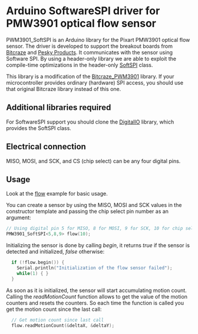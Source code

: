 # Arduino SoftwareSPI driver for PMW3901 optical flow sensor

PWM3901_SoftSPI is an Arduino library for the Pixart PMW3901 optical flow sensor. The driver
is developed to support the breakout boards from [Bitcraze](https://wiki.bitcraze.io/breakout:flow)
and [Pesky Products](https://oshpark.com/shared_projects/autoGC8x).  It
communicates with the sensor using Software SPI.  By using a header-only library we are able to 
exploit the compile-time optimizations in the header-only
[SoftSPI](https://github.com/simondlevy/DigitalIO/blob/master/src/SoftSPI.h)
class.

This library is a modification of the [Bitcraze_PWM3901](https://github.com/bitcraze/Bitcraze_PMW3901) library.
If your microcontroller provides ordinary (hardware) SPI access, you should use that original Bitcraze
library instead of this one.

## Additional libraries required

For SoftwareSPI support you should clone the [DigitalIO](https://github.com/simondlevy/DigitalIO) library, which
provides the SoftSPI class.

## Electrical connection

MISO, MOSI, and SCK, and CS (chip select) can be any four digital pins.

## Usage

Look at the [flow](examples/flow/flow.ino) example for basic usage.

You can create a sensor by using the MISO, MOSI and SCK values in the constructor template and passing the chip select pin number as an argument:

``` C++
// Using digital pin 5 for MISO, 8 for MOSI, 9 for SCK, 10 for chip select
PMW3901_SoftSPI<5,8,9> flow(10);
```

Initializing the sensor is done by calling *begin*, it returns *true* if the
sensor is detected and initialized, *false* otherwise:

``` C++
  if (!flow.begin()) {
    Serial.println("Initialization of the flow sensor failed");
    while(1) { }
  }
```

As soon as it is initialized, the sensor will start accumulating motion count.
Calling the *readMotionCount* function allows to get the value of the motion
counters and resets the counters. So each time the function is called you get
the motion count since the last call:

``` C++
  // Get motion count since last call
  flow.readMotionCount(&deltaX, &deltaY);
```
